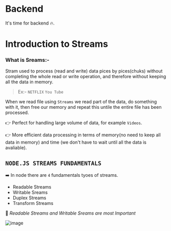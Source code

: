 # Backend
It's time for backend 🔥.


# Introduction to Streams
### What is Sreams:-
Stram used to process (read and write) data pices by pices(chuks) without completing the whole read or write operation, and therefore without keeping all the data in memory.
> Ex:- `NETFLIX` `You Tube`
> 
When we read file using `Streams` we read part of the data, do something with it, then free our memory and repeat this untile the entire file has been processed.

👉 Perfect for handling large volume of data, for example `Videos`.

👉 More efficient data processing in terms of memory(no need to keep all data in  memory) and time (we don't have to wait until all the data is avaliable).

## `NODE.JS STREAMS FUNDAMENTALS`

➡️ In node there are `4` fundamentals tyoes of streams.
- Readable Streams
- Writable Sreams
- Duplex  Streams
- Transform Streams
  
🔴 *Readable Streams and Writable Sreams are most Important*

![image](https://github.com/sudarsan2k5/Backend/assets/108286640/f5004e00-6a77-4f14-919b-d4a8ee0568f2)
